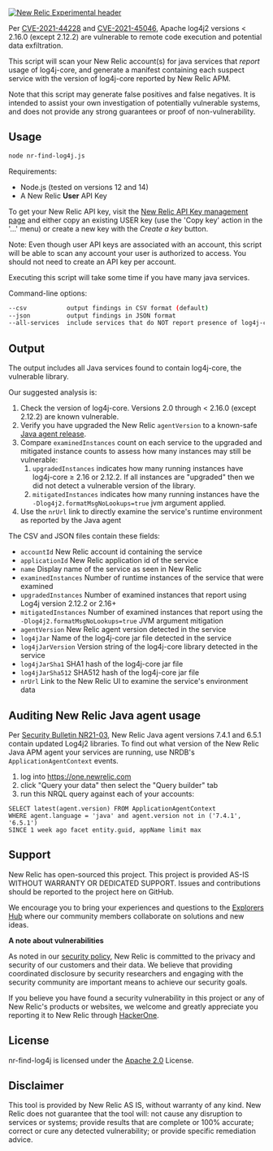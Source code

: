 [![New Relic Experimental header](https://github.com/newrelic/opensource-website/raw/master/src/images/categories/Experimental.png)](https://opensource.newrelic.com/oss-category/#new-relic-experimental)

Per [CVE-2021-44228](https://nvd.nist.gov/vuln/detail/CVE-2021-44228) and [CVE-2021-45046](https://nvd.nist.gov/vuln/detail/CVE-2021-45046), Apache log4j2 versions < 2.16.0 (except 2.12.2) are vulnerable to remote code execution and potential data exfiltration.

This script will scan your New Relic account(s) for java services that *report* usage of log4j-core, and generate a manifest containing each suspect service with the version of log4j-core reported by New Relic APM.

Note that this script may generate false positives and false negatives. It is intended to assist your own investigation of potentially vulnerable systems, and does not provide any strong guarantees or proof of non-vulnerability.

## Usage

```sh
node nr-find-log4j.js
```

Requirements:

* Node.js (tested on versions 12 and 14)
* A New Relic **User** API Key

To get your New Relic API key, visit the
[New Relic API Key management page](https://one.newrelic.com/launcher/api-keys-ui.launcher) 
and either copy an existing USER key (use the 'Copy key' action in the '...' menu)
or create a new key with the *Create a key* button.

Note: Even though user API keys are associated with an account, this script will be able to scan any account your user is authorized to access. You should not need to create an API key per account.

Executing this script will take some time if you have many java services.

Command-line options:

```sh
--csv           output findings in CSV format (default)
--json          output findings in JSON format
--all-services  include services that do NOT report presence of log4j-core
```

## Output

The output includes all Java services found to contain log4j-core, the vulnerable library.

Our suggested analysis is:

1. Check the version of log4j-core. Versions 2.0 through < 2.16.0 (except 2.12.2) are known vulnerable.
2. Verify you have upgraded the New Relic `agentVersion` to a known-safe [Java agent release](https://docs.newrelic.com/docs/release-notes/agent-release-notes/java-release-notes/).
3. Compare `examinedInstances` count on each service to the upgraded and mitigated instance counts to assess how many instances may still be vulnerable:
   1. `upgradedInstances` indicates how many running instances have log4j-core ≥ 2.16 or 2.12.2. If all instances are "upgraded" then we did not detect a vulnerable version of the library.
   2. `mitigatedInstances` indicates how many running instances have the `-Dlog4j2.formatMsgNoLookups=true` jvm argument applied.
4. Use the `nrUrl` link to directly examine the service's runtime environment as reported by the Java agent

The CSV and JSON files contain these fields:

* `accountId`           New Relic account id containing the service
* `applicationId`       New Relic application id of the service
* `name`                Display name of the service as seen in New Relic
* `examinedInstances`   Number of runtime instances of the service that were examined
* `upgradedInstances`   Number of examined instances that report using Log4j version 2.12.2 or 2.16+
* `mitigatedInstances`  Number of examined instances that report using the `-Dlog4j2.formatMsgNoLookups=true` JVM argument mitigation
* `agentVersion`        New Relic agent version detected in the service
* `log4jJar`            Name of the log4j-core jar file detected in the service
* `log4jJarVersion`     Version string of the log4j-core library detected in the service
* `log4jJarSha1`        SHA1 hash of the log4j-core jar file
* `log4jJarSha512`      SHA512 hash of the log4j-core jar file
* `nrUrl`               Link to the New Relic UI to examine the service's environment data

## Auditing New Relic Java agent usage

Per [Security Bulletin NR21-03](https://docs.newrelic.com/docs/security/new-relic-security/security-bulletins/security-bulletin-nr21-03/), New Relic Java agent versions 7.4.1 and 6.5.1 contain updated Log4j2 libraries. To find out what version of the New Relic Java APM agent your services are running, use NRDB's `ApplicationAgentContext` events.

1. log into https://one.newrelic.com
2. click "Query your data" then select the "Query builder" tab
3. run this NRQL query against each of your accounts:

```nrql
SELECT latest(agent.version) FROM ApplicationAgentContext 
WHERE agent.language = 'java' and agent.version not in ('7.4.1', '6.5.1') 
SINCE 1 week ago facet entity.guid, appName limit max
```

## Support

New Relic has open-sourced this project. This project is provided AS-IS WITHOUT WARRANTY OR DEDICATED SUPPORT. Issues and contributions should be reported to the project here on GitHub.

We encourage you to bring your experiences and questions to the [Explorers Hub](https://discuss.newrelic.com) where our community members collaborate on solutions and new ideas.

**A note about vulnerabilities**

As noted in our [security policy](../../security/policy), New Relic is committed to the privacy and security of our customers and their data. We believe that providing coordinated disclosure by security researchers and engaging with the security community are important means to achieve our security goals.

If you believe you have found a security vulnerability in this project or any of New Relic's products or websites, we welcome and greatly appreciate you reporting it to New Relic through [HackerOne](https://hackerone.com/newrelic).

## License

nr-find-log4j is licensed under the [Apache 2.0](http://apache.org/licenses/LICENSE-2.0.txt) License.

## Disclaimer

This tool is provided by New Relic AS IS, without warranty of any kind. New Relic does not guarantee that the tool will: not cause any disruption to services or systems; provide results that are complete or 100% accurate; correct or cure any detected vulnerability; or provide specific remediation advice.
